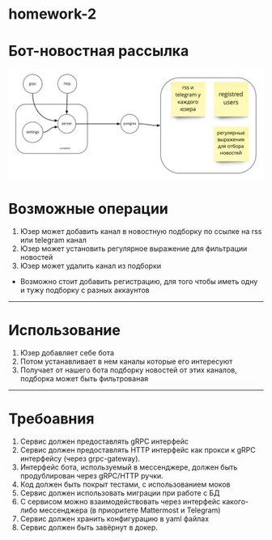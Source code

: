 # homework-2

# Бот-новостная рассылка

[//]: # (Бот позволяет агрегировать информацию из нескольких источников &#40;минимум 2&#41;, типа RSS и Telegram каналы, после чего формирует единую новостную ленту для пользователя.)
[//]: # (Необходимые возможности:)
[//]: # (Регистрация в боте)
[//]: # (Добавление новых источников)
[//]: # (Подкписка и отписка пользователя от источников)
[//]: # (Поиск новостей по заданным ключевым словам &#40;по регуляркам&#41;)

![](doc/diagram.jpg)

# Возможные операции

1. Юзер может добавить канал в новостную подборку по ссылке на rss или telegram канал
2. Юзер может установить регулярное выражение для фильтрации новостей
3. Юзер может удалить канал из подборки
* Возможно стоит добавить регистрацию, для того чтобы иметь одну и тужу подборку с разных аккаунтов 

---

# Использование

1. Юзер добавляет себе бота
2. Потом устанавливает в нем каналы которые его интересуют
3. Получает от нашего бота подборку новостей от этих каналов, подборка может быть фильтрованая

---

# Требоавния

1. Сервис должен предоставлять gRPC интерфейс
2. Сервис должен предоставлять HTTP интерфейс как прокси к gRPC интерфейсу (через grpc-gateway).
3. Интерфейс бота, используемый в мессенджере, должен быть продублирован через gRPC/HTTP ручки.
4. Код должен быть покрыт тестами, с использованием моков
5. Сервис должен использовать миграции при работе с БД
6. С сервисом можно взаимодействовать через интерфейс какого-либо мессенджера (в приоритете Mattermost и Telegram)
7. Сервис должен хранить конфигурацию в yaml файлах
8. Сервис должен быть завёрнут в докер.